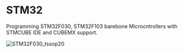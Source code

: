 # STM32
Programming STM32F030, STM32F103 barebone Microcntrollers with STMCUBE IDE and CUBEMX support.

![STM32F030_tssop20](https://user-images.githubusercontent.com/52508011/89106110-cc611300-d444-11ea-8ef5-7d752c011a50.jpg)
